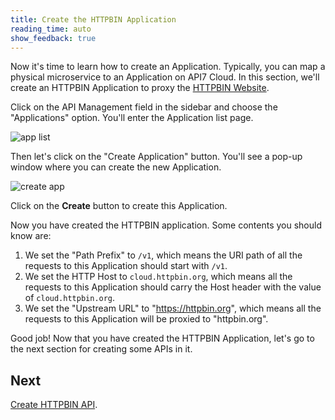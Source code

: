 ```yaml
---
title: Create the HTTPBIN Application
reading_time: auto
show_feedback: true
---
```


Now it's time to learn how to create an Application. Typically, you can map a physical microservice to an Application on API7 Cloud. In this section, we'll create an HTTPBIN Application to proxy the [HTTPBIN Website](https://httpbin.org/).

Click on the API Management field in the sidebar and choose the "Applications" option. You'll enter the Application list page.

![app list](https://static.apiseven.com/2022/12/30/enter-application-list.png)

Then let's click on the "Create Application" button. You'll see a pop-up window where you can create the new Application.

![create app](https://static.apiseven.com/2022/12/30/create-httpbin-app.png)

Click on the **Create** button to create this Application.

Now you have created the HTTPBIN application. Some contents you should know are:

1. We set the "Path Prefix" to `/v1`, which means the URI path of all the requests to this Application should start with `/v1`.
2. We set the HTTP Host to `cloud.httpbin.org`, which means all the requests to this Application should carry the Host header with the value of `cloud.httpbin.org`.
3. We set the "Upstream URL" to "https://httpbin.org", which means all the requests to this Application will be proxied to "httpbin.org".

Good job! Now that you have created the HTTPBIN Application, let's go to the next section for creating some APIs in it.

Next
----

[Create HTTPBIN API](./create-httpbin-api.md).
